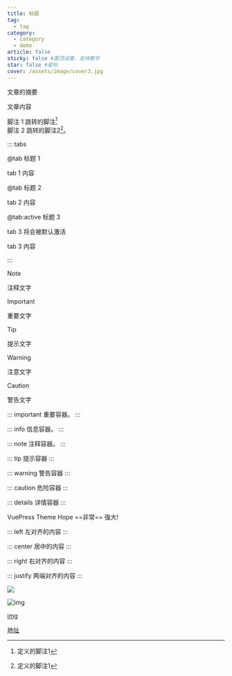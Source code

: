 ```yaml
---
title: 标题
tag: 
  - tag
category:
  - category
  - demo
article: false
sticky: false #置顶设置，支持数字
star: false #星标
cover: /assets/image/cover3.jpg
---
```

文章的摘要
<!-- more -->
文章内容

<!-- 导入文件（只导入的行数） -->
<!-- @include: tool/vpn.md -->
<!-- @include: tool/vpn.md{20-28} -->



<!-- 脚注使用 -->
脚注 1 跳转的脚注[^first]<br/>
脚注 2 跳转的脚注2[^second]。

[^first]: 定义的脚注1
[^second]: 定义的脚注1


<!-- 选项卡的使用 -->
::: tabs

@tab 标题 1

tab 1 内容

@tab 标题 2

tab 2 内容

@tab:active 标题 3

tab 3 将会被默认激活

tab 3 内容

:::


<!-- 提示文字 -->
> [!note]
> 注释文字

> [!important]
> 重要文字

> [!tip]
> 提示文字

> [!warning]
> 注意文字

> [!caution]
> 警告文字

<!-- 提示容器 -->
::: important
重要容器。
:::

::: info
信息容器。
:::

::: note
注释容器。
:::

::: tip
提示容器
:::

::: warning
警告容器
:::

::: caution
危险容器
:::

::: details
详情容器
:::


<!-- 标记 -->
VuePress Theme Hope ==非常== 强大!

<!-- 自定义对齐 -->
::: left
左对齐的内容
:::

::: center
居中的内容
:::

::: right
右对齐的内容
:::

::: justify
两端对齐的内容
:::

<!-- 图片引入 -->
<img src="/assets/image/article.jpg"/>

![img](/assets/image/article.jpg)

[img](/assets/image/article.jpg)

<!-- emoji代码表 -->
[地址](https://github.com/ikatyang/emoji-cheat-sheet)